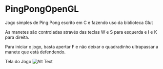 # PingPongOpenGL
 Jogo simples de Ping Pong escrito em C e fazendo uso da biblioteca Glut
 
 As manetes são controladas através das teclas W e S para esquerda e I e K para direita.
 
 Para iniciar o jogo, basta apertar F e não deixar o quadradinho ultrapassar a manete que
 está defendendo.
 
 
 
 Tela do Jogo
 ![Alt Text](https://github.com/mauriciobenigno/PingPongOpenGL/raw/master/pong.png)

